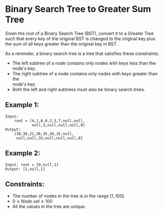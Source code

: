 # Binary Search Tree to Greater Sum Tree

Given the root of a Binary Search Tree (BST), convert it to a Greater Tree   
such that every key of the original BST is changed to the original key plus  
the sum of all keys greater than the original key in BST.

As a reminder, a binary search tree is a tree that satisfies these constraints:

* The left subtree of a node contains only nodes with keys less than the  
    node's key.
* The right subtree of a node contains only nodes with keys greater than the  
    node's key.
* Both the left and right subtrees must also be binary search trees.

 

## Example 1:

    Input: 
        root = [4,1,6,0,2,5,7,null,null,
                null,3,null,null,null,8]
    Output: 
        [30,36,21,36,35,26,15,null,
         null,null,33,null,null,null,8]

## Example 2:

    Input: root = [0,null,1]
    Output: [1,null,1]

 

## Constraints:

* The number of nodes in the tree is in the range $[1, 100]$.
* $0 \le Node.val \le 100$
* All the values in the tree are unique.
